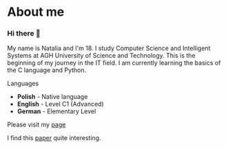 # About me
### Hi there 👋
My name is Natalia and I'm 18. I study Computer Science and Intelligent Systems at AGH University of Science and Technology. This is the beginning of my journey in the IT field. I am currently learning the basics of the C language and Python.

Languages
+ **Polish** - Native language
+ **English** - Level C1 (Advanced)
+ **German** - Elementary Level


Please visit my [page](https://nataliadybczak.github.io/)

I find this [paper](https://github.com/nataliadybczak/Real-Time-Voice-Cloning) quite interesting. 
<!--
**nataliadybczak/nataliadybczak** is a ✨ _special_ ✨ repository because its `README.md` (this file) appears on your GitHub profile.

Here are some ideas to get you started:

- 🔭 I’m currently working on ...
- 🌱 I’m currently learning ...
- 👯 I’m looking to collaborate on ...
- 🤔 I’m looking for help with ...
- 💬 Ask me about ...
- 📫 How to reach me: ...
- 😄 Pronouns: ...
- ⚡ Fun fact: ...
-->
